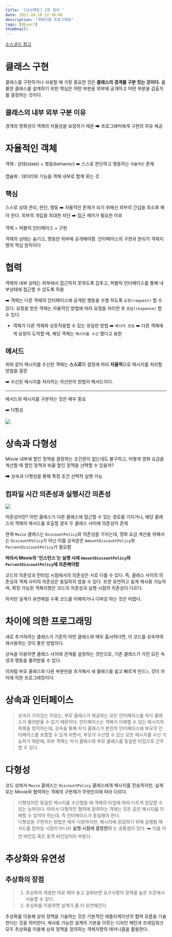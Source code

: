 ```yaml
---
title: '[오브젝트] 2장 정리 '
date: 2021-10-10 22:36:00
description: "객체지향 프로그래밍"
tags: [Object]
thumbnail: 
---  
```


[소스코드 참고](https://github.com/2yeseul/object-practice/tree/master/src/ch02)

# 클래스 구현 
클래스를 구현하거나 사용할 때 가장 중요한 것은 **클래스의 경계를 구분 짓는 것이다.**
휼륭한 클래스를 설계하기 위한 핵심은 어떤 부분을 외부에 공개하고 어떤 부분을 감출지를 결정하는 것이다.

## 클래스의 내부 외부 구분 이유
경계의 명확성이 객체의 자율성을 보장하기 때문 ➡ 프로그래머에게 구현의 자유 제공 

# 자율적인 객체
객체 : 상태(state) + 행동(behavior) ➡️ 스스로 판단하고 행동하는 `자율적인` 존재

캡슐화 : 데이터와 기능을 객체 내부로 함께 묶는 것 

## 핵심
스스로 상태 관리, 판단, 행동 ➡️ 자율적인 존재가 되기 위해선 외부의 간섭을 최소화 해야 한다. 외부의 개입을 최대한 차단 ➡️ 접근 제어가 필요한 이유

객체 = 퍼블릭 인터페이스 + 구현

객체의 상태는 숨기고, 행동만 외부에 공개해야함. 인터페이스의 구현과 분리가 객체지향의 핵심 원칙이다

# 협력
객체의 내부 상태는 외부에서 접근하지 못하도록 감추고, 퍼블릭 인터페이스를 통해 내부상태에 접근할 수 있도록 허용

➡️ 객체는 다른 객체의 인터페이스에 공개된 행동을 수행 하도록 `요청(request)` 할 수 있다. 요청을 받은 객체는 자율적인 방법에 따라 요청을 처리한 후 `응답(response)` 할 수 있다.

- 객체가 다른 객체와 상호작용할 수 있는 유일한 방법 ➡️ `메시지 전송` ➡️ 다른 객체에게 요청이 도착할 때, 해당 객체는 `메시지를 수신` 했다고 표현

## 메서드
위와 같이 메시지를 수신한 객체는 **스스로**의 결정에 따라 **자율적**으로 메시지를 처리할 방법을 결정

➡️ 수신된 메시지를 처리하는 자신만의 방법이 메서드이다.

---

메서드와 메시지를 구분하는 것은 매우 중요

➡️ 다형성

![](https://media.vlpt.us/images/2yeseul/post/ae4b5a49-0b23-43f7-8028-a46da12adb48/%E1%84%89%E1%85%B3%E1%84%8F%E1%85%B3%E1%84%85%E1%85%B5%E1%86%AB%E1%84%89%E1%85%A3%E1%86%BA%202021-10-10%20%E1%84%8B%E1%85%A9%E1%84%92%E1%85%AE%209.55.30.png)

# 상속과 다형성
Movie 내부에 할인 정책을 결정하는 조건문이 없는데도 불구하고, 어떻게 영화 요금을 계산할 때 할인 정책과 비율 할인 정책을 선택할 수 있을까?

➡ 상속과 다형성을 통해 특정 조건 선택적 실행 가능 

## 컴파일 시간 의존성과 실행시간 의존성

![](https://media.vlpt.us/images/2yeseul/post/15913159-3d8a-47d7-be1e-6bc1a2e1b03e/IMG_3074.JPG)

의존성이란? 어떤 클래스가 다른 클래스에 접근할 수 있는 경로를 가지거나, 해당 클래스의 객체의 메서드를 호출할 경우 두 클래스 사이에 의존성이 존재

현재 `Movie` 클래스는 `DiscountPolicy`와 의존성을 가지는데, 영화 요금 계산을 위해서는 `DiscountPolicy`가 아닌 이를 상속받은 `AmountDiscountPolicy`와 `PercentDiscountPolicy`가 필요함

**따라서 Movie의 '인스턴스'는 실행 시에 `AmountDiscountPolicy`와 `PercentDiscountPolicy`에 의존해야함**

코드의 의존성과 런타임 시점에서의 의존성은 서로 다를 수 있다. 즉, 클래스 사이의 의존성과 객체 사이의 의존성은 동일하지 않을 수 있다. 또한 유연하고 쉽게 재사용 가능하며, 확장 가능한 객체지향은 코드의 의존성과 실행 시점의 의존성이 다르다.

하지만 설계가 유연해질 수록 코드를 이해하거나 디버깅 하는 것은 어렵다. 

# 차이에 의한 프로그래밍
새로 추가하려는 클래스가 기존의 어떤 클래스와 매우 흡사하다면, 이 코드를 상속하여 재사용하는 것이 좋은 방법이다. 

상속을 이용하면 클래스 사이에 관계를 설정하는 것만으로, 기존 클래스가 가진 모든 속성과 행동을 물려받을 수 있다.

이처럼 부모 클래스와 다른 부분만을 추가해서 새 클래스를 쉽고 빠르게 만드느 것이 차이에 의한 프로그래밍이다.

# 상속과 인터페이스
> 상속이 가치있는 이유는, 부모 클래스가 제공하는 모든 인터페이스를 자식 클래스가 물려받울 수 있기 때문이다. 인터페이스는 객체가 이해할 수 있는 메시지의 목록을 정의하는데, 상속을 통해 자식 클래스가 본인의 인터페이스에 부모의 인터페이스를 포함할 수 있게 되면서, 부모가 수신할 수 있는 모든 메시지를 수신 가능하기 때문에, 외부 객체는 자식 클래스와 부모 클래스를 동일한 타입으로 간주할 수 있다.

# 다형성
코드 상에서 `Movie` 클래스는 `DiscountPolicy` 클래스에게 메시지를 전송하지만, 실제로는 Movie와 협력하는 객체의 구현체가 무엇인지에 따라 다르다. 

> 다형성이란 동일한 메시지를 수신했을 때 객체의 타입에 따라 다르게 응답할 수 있는 능력이다. 따라서 다형적인 협력에 참여하는 객체는 모든 같은 메시지를 이해할 수 있어야 하는데, 즉 인터페이스가 동일해야 한다.  
다형성을 구현하는 방법은 매우 다양하지만, 메시지에 응답하기 위해 실행될 메서드를 컴파일 시점이 아니라 **실행 시점에 결정한다** 는 공통점이 있다. ➡️ 이를 지연 바인딩 혹은 동적 바인딩이라 부른다.

# 추상화와 유연성
## 추상화의 장점
> 1. 추상화의 계층만 따로 떼어 놓고 살펴보면 요구사항의 정책을 높은 수준에서 서술할 수 있다.
> 2. 추상화를 이용하면 설계가 좀 더 유연해진다.

추상화를 이용해 상위 정책을 기술하는 것은 기본적인 애플리케이션의 협력 흐름을 기술한다는 것을 의미한다. 재사용 가능한 설계의 기본을 이루는 디자인 패턴과 프레임워크 모두 추상화를 이용해 상위 정책을 정의하는 객체지향의 매커니즘을 활용한다.



